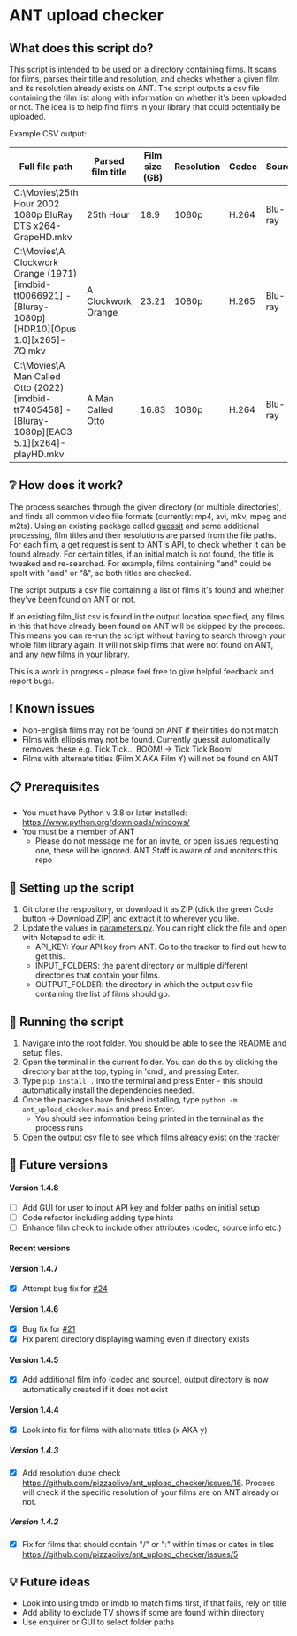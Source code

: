 # ANT upload checker

## What does this script do?
This script is intended to be used on a directory containing films. It scans for films, parses their title and resolution, and checks whether a given film and its resolution already exists on ANT. The script outputs a csv file containing the film list along with information on whether it's been uploaded or not. The idea is to help find films in your library that could potentially be uploaded.

Example CSV output:

| Full file path                                                                                                                     | Parsed film title  | Film size (GB) | Resolution | Codec | Source  | Release group | Already on ANT?                   |
| ---------------------------------------------------------------------------------------------------------------------------------- | ------------------ | -------------- | ---------- | ----- | ------- | ------------- | --------------------------------- |
| C:\Movies\25th Hour 2002 1080p BluRay DTS x264-GrapeHD.mkv                                                     | 25th Hour          | 18.9           | 1080p      | H.264 | Blu-ray | GrapeHD       | Resolution already uploaded: link |
| C:\Movies\A Clockwork Orange (1971) [imdbid-tt0066921] - [Bluray-1080p][HDR10][Opus 1.0][x265]-ZQ.mkv | A Clockwork Orange | 23.21          | 1080p      | H.265 | Blu-ray | ZQ            | Resolution already uploaded: link |
| C:\Movies\A Man Called Otto (2022) [imdbid-tt7405458] - [Bluray-1080p][EAC3 5.1][x264]-playHD.mkv      | A Man Called Otto  | 16.83          | 1080p      | H.264 | Blu-ray | playHD        | Resolution already uploaded: link |
## :grey_question: How does it work?

The process searches through the given directory (or multiple directories), and finds all common video file formats (currently: mp4, avi, mkv, mpeg and m2ts). Using an existing package called [guessit](https://github.com/guessit-io/guessit) and some additional processing, film titles and their resolutions are parsed from the file paths. For each film, a get request is sent to ANT's API, to check whether it can be found already. For certain titles, if an initial match is not found, the title is tweaked and re-searched. For example, films containing "and" could be spelt with "and" or "&", so both titles are checked.

The script outputs a csv file containing a list of films it's found and whether they've been found on ANT or not.

If an existing film_list.csv is found in the output location specified, any films in this that have already been found on ANT will be skipped by the process. This means you can re-run the script without having to search through your whole film library again. It will not skip films that were not found on ANT, and any new films in your library.

This is a work in progress - please feel free to give helpful feedback and report bugs.

## :grey_exclamation: Known issues
* Non-english films may not be found on ANT if their titles do not match
* Films with ellipsis may not be found. Currently guessit automatically removes these e.g. Tick Tick... BOOM! -> Tick Tick Boom!
* Films with alternate titles (Film X AKA Film Y) will not be found on ANT

## :clipboard: Prerequisites
* You must have Python v 3.8 or later installed: https://www.python.org/downloads/windows/
* You must be a member of ANT
    * Please do not message me for an invite, or open issues requesting one, these will be ignored. ANT Staff is aware of and monitors this repo

## :page_with_curl: Setting up the script

1. Git clone the respository, or download it as ZIP (click the green Code button -> Download ZIP) and extract it to wherever you like.
2. Update the values in [parameters.py](ant_upload_checker\parameters.py). You can right click the file and open with Notepad to edit it.
    * API_KEY: Your API key from ANT. Go to the tracker to find out how to get this.
    * INPUT_FOLDERS: the parent directory or multiple different directories that contain your films.
    * OUTPUT_FOLDER: the directory in which the output csv file containing the list of films should go.

## :page_with_curl: Running the script
1. Navigate into the root folder. You should be able to see the README and setup files.
2. Open the terminal in the current folder. You can do this by clicking the directory bar at the top, typing in 'cmd', and pressing Enter.
3. Type `pip install .` into the terminal and press Enter - this should automatically install the dependencies needed.
4. Once the packages have finished installing, type `python -m ant_upload_checker.main` and press Enter.
    * You should see information being printed in the terminal as the process runs
5. Open the output csv file to see which films already exist on the tracker


## :rainbow: Future versions
#### Version 1.4.8
- [ ] Add GUI for user to input API key and folder paths on initial setup
- [ ] Code refactor including adding type hints
- [ ] Enhance film check to include other attributes (codec, source info etc.)

#### Recent versions

#### Version 1.4.7
- [x] Attempt bug fix for [#24](https://github.com/pizzaolive/ant_upload_checker/issues/24)

#### Version 1.4.6
- [x] Bug fix for [#21](https://github.com/pizzaolive/ant_upload_checker/issues/21)
- [x] Fix parent directory displaying warning even if directory exists

#### Version 1.4.5
- [x] Add additional film info (codec and source), output directory is now automatically created if it does not exist

#### Version 1.4.4
- [x] Look into fix for films with alternate titles (x AKA y)

##### Version 1.4.3
- [x] Add resolution dupe check https://github.com/pizzaolive/ant_upload_checker/issues/16. Process will check if the specific resolution of your films are on ANT already or not.

##### Version 1.4.2
- [x] Fix for films that should contain "/" or ":" within times or dates in tiles https://github.com/pizzaolive/ant_upload_checker/issues/5 


## :bulb: Future ideas 
* Look into using tmdb or imdb to match films first, if that fails, rely on title
* Add ability to exclude TV shows if some are found within directory
* Use enquirer or GUI to select folder paths


